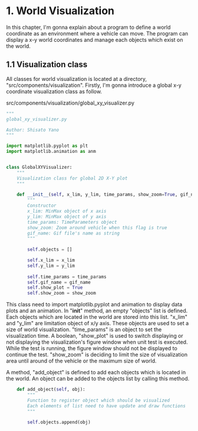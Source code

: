 # 1. World Visualization
In this chapter, I'm gonna explain about a program to define a world coordinate as an environment where a vehicle can move. The program can display a x-y world coordinates and manage each objects which exist on the world.  

## 1.1 Visualization class
All classes for world visualization is located at a directory, "src/components/visualization". Firstly, I'm gonna introduce a global x-y coordinate visualization class as follow.  

src/components/visualization/global_xy_visualizer.py  
```python
"""
global_xy_visualizer.py

Author: Shisato Yano
"""

import matplotlib.pyplot as plt
import matplotlib.animation as anm


class GlobalXYVisualizer:
    """
    Visualization class for global 2D X-Y plot
    """
    
    def __init__(self, x_lim, y_lim, time_params, show_zoom=True, gif_name=None):
        """
        Constructor
        x_lim: MinMax object of x axis
        y_lim: MinMax object of y axis
        time_params: TimeParameters object
        show_zoom: Zoom around vehicle when this flag is true
        gif_name: Gif file's name as string
        """
        
        self.objects = []

        self.x_lim = x_lim
        self.y_lim = y_lim
        
        self.time_params = time_params
        self.gif_name = gif_name
        self.show_plot = True
        self.show_zoom = show_zoom
```

This class need to import matplotlib.pyplot and animation to display data plots and an animation. In "__init__" method, an empty "objects" list is defined. Each objects which are located in the world are stored into this list. "x_lim" and "y_lim" are limitation object of x/y axis. These objects are used to set a size of world visualization. "time_params" is an object to set the visualization time. A boolean, "show_plot" is used to switch displaying or not displaying the visualization's figure window when unit test is executed. While the test is running, the figure window should not be displayed to continue the test. "show_zoom" is deciding to limit the size of visualization area until around of the vehicle or the maximum size of world.  

A method, "add_object" is defined to add each objects which is located in the world. An object can be added to the objects list by calling this method.  
```python
    def add_object(self, obj):
        """
        Function to register object which should be visualized
        Each elements of list need to have update and draw functions
        """

        self.objects.append(obj)
```